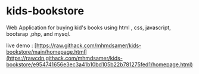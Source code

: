 # kids-bookstore
Web Application for buying kid's books using html , css, javascript, bootsrap ,php, and mysql.

live demo : [https://raw.githack.com/mhmdsamer/kids-bookstore/main/homepage.html](https://rawcdn.githack.com/mhmdsamer/kids-bookstore/e954741656e3ec3a41b10bd105b22b781275fed1/homepage.html)
